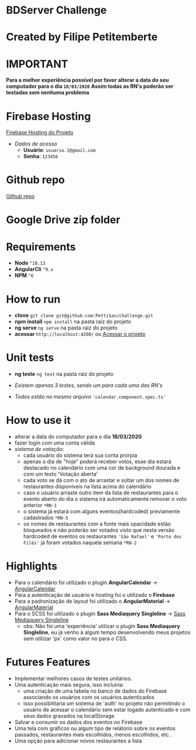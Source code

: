 # BDServer Challenge
# Created by Filipe Petitemberte

# IMPORTANT
**Para a melhor experiência possível por favor alterar a data do seu computador para o dia `18/03/2020`**
**Assim todas as RN's poderão ser testadas sem nenhuma problema**

# Firebase Hosting
[Firebase Hosting do Projeto](https://challenge-afefa.web.app/)

- *Dados de acesso*
    - **Usuário**: `usuario.1@gmail.com`
    - **Senha**: `123456`

# Github repo
[Github repo](https://github.com/PettiSan/challenge)

# Google Drive zip folder


# Requirements
- **Node** `^10.13`
- **AngularCli** `^9.x`
- **NPM** `^6`

# How to run
- **clone** `git clone git@github.com:PettiSan/challenge.git`
- **npm install** `npm install` na pasta raiz do projeto
- **ng serve** `ng serve` na pasta raiz do projeto
- **acessar** `http://localhost:4200/` ou  [Acessar o projeto](https://challenge-afefa.web.app/)

# Unit tests
- **ng teste** `ng test` na pasta raiz do projeto

- *Existem apenas 3 testes, sendo um para cada uma das RN's*
- *Todos estão no mesmo arquivo* `'calendar.component.spec.ts'`

# How to use it
- alterar a data do computador para o dia **18/03/2020**
- fazer login com uma conta válida
- *sistema de votação*:
    - cada usuário do sistema terá sua conta prórpia
    - apenas o dia de "hoje" poderá receber votos, esse dia estará destacado no calendário com uma cor de background dourada e com um texto 'Votação aberta'
    - cada voto se dá com o ato de arrastar e soltar um dos nomes de restaurantes disponíveis na lista acima do calendário
    - caso o usuário arraste outro item da lista de restaurantes para o evento aberto do dia o sistema irá automaticamente remover o voto anterior `*RN-1`
    - o sistema já estará com alguns eventos(hardcoded) previamente cadastrados `*RN-3`
    - os nomes de restaurantes com a fonte mais opacidade estão bloqueados e não poderão ser votados visto que nesta versão hardcoded de eventos os restaurantes `'São Rafael'` e `'Porto dos Filés'` já foram votados naquela semana `*RN-2`

# Highlights
- Para o calendário foi utilizado o plugin **AngularCalendar** -> [AngularCalendar](https://mattlewis92.github.io/angular-calendar/#/kitchen-sink)
- Para a autenticação de usuário e hosting foi o utilizado o **Firebase**
- Para a padronização de layout foi utilizado o **AngularMaterial** -> [AngularMaterial](https://material.angular.io/guide/getting-started)
- Para o SCSS foi utilizado o plugin **Sass Mediaquery Singleline** -> [Sass Mediaquery Singleline](https://github.com/GregoriSoria/sass-mediaquery-singleline)
    - obs: Não foi uma 'experiência' utilizar o plugin **Sass Mediaquery Singleline**, eu já venho à algum tempo desenvolvendo meus projetos sem utilizar 'px' como valor no para o CSS.

# Futures Features
- Implementar melhores casos de testes unitários.
- Uma autenticação mais segura, isso incluiria:
    - uma criação de uma tabela no banco de dados do Firebase associando os usuários com os usuários autenticados
    - isso possibilitaria um sistema de 'auth' no projeto não permitindo o usuário de acessar o calendário sem estar logado autenticado e com seus dados gravados na localStorage
- Salvar e consumir os dados dos eventos no Firebase
- Uma tela com gráficos ou algum tipo de relátorio sobre os eventos passados, restaurantes mais escolhidos, menos escolhidos, etc..
- Uma opção para adicionar novos restaurantes a lista
